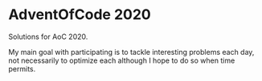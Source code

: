 # AdventOfCode 2020
Solutions for AoC 2020.

My main goal with participating is to tackle interesting problems each day, not necessarily to optimize each although I hope to do so when time permits.
